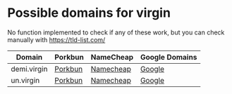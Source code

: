 # Possible domains for virgin

No function implemented to check if any of these work, but you can check manually with https://tld-list.com/

| Domain | Porkbun | NameCheap | Google Domains |
|---|---|---|---|
| demi.virgin | [Porkbun](https://porkbun.com/checkout/search?prb=e814663da1&tlds=&idnLanguage=&search=search&q=demi.virgin) | [Namecheap](https://www.namecheap.com/domains/registration/results/?domain=demi.virgin) | [Google](https://domains.google.com/registrar/search?searchTerm=demi.virgin) |
| un.virgin | [Porkbun](https://porkbun.com/checkout/search?prb=e814663da1&tlds=&idnLanguage=&search=search&q=un.virgin) | [Namecheap](https://www.namecheap.com/domains/registration/results/?domain=un.virgin) | [Google](https://domains.google.com/registrar/search?searchTerm=un.virgin) |
